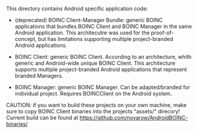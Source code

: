 This directory contains Android specific application code:

- (deprecated) BOINC Client-Manager Bundle:
generic BOINC applications that bundles BOINC Client and BOINC Manager in the same Android application. This architecutre was used for the proof-of-concept, but has limitations supporting  multiple project-branded Android applications.

- BOINC Client:
generic BOINC Client.
According to an architecture, whith generic and Android-wide unique BOINC Client. This architecture supports multiple project-branded Android applications that represent branded Managers.

- BOINC Manager:
generic BOINC Manager. Can be adapted/branded for individual project. Requires BOINCClient on the Android system.


CAUTION:
if you want to build these projects on your own machine, make sure to copy BOINC Client binaries into the projects "assets/" direcory!
Current build can be found at https://github.com/novarow/AndroidBOINC-binaries/
